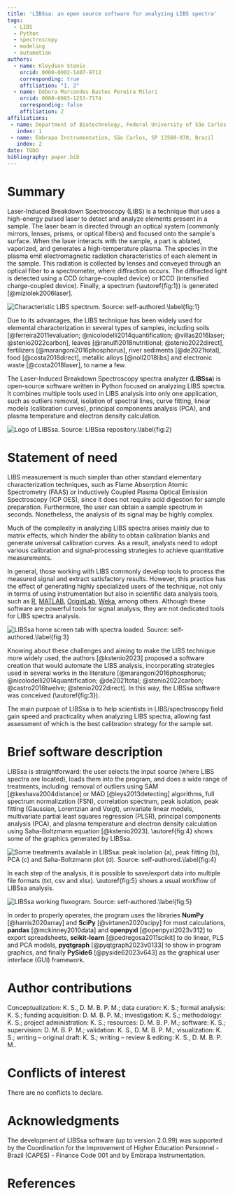 ```yaml
---
title: 'LIBSsa: an open source software for analyzing LIBS spectra'
tags:
  - LIBS
  - Python
  - spectroscopy
  - modeling
  - automation
authors:
  - name: Kleydson Stenio
    orcid: 0000-0002-1407-9712
    corresponding: true
    affiliation: "1, 2"
  - name: Débora Marcondes Bastos Pereira Milori
    orcid: 0000-0003-1253-7174
    corresponding: false
    affiliation: 2
affiliations:
 - name: Department of Biotechnology, Federal University of São Carlos, São Carlos, SP 13563-905, Brazil
   index: 1
 - name: Embrapa Instrumentation, São Carlos, SP 13560-970, Brazil
   index: 2
date: TODO
bibliography: paper.bib
---
```


# Summary

Laser-Induced Breakdown Spectroscopy (LIBS) is a technique that uses a high-energy pulsed laser to detect and analyze
elements present in a sample. The laser beam is directed through an optical system (commonly mirrors, lenses, prisms,
or optical fibers) and focused onto the sample's surface. When the laser interacts with the sample, a part is ablated,
vaporized, and generates a high-temperature plasma. The species in the plasma emit electromagnetic radiation characteristics
of each element in the sample. This radiation is collected by lenses and conveyed through an optical fiber to a spectrometer,
where diffraction occurs. The diffracted light is detected using a CCD (charge-coupled device) or ICCD (intensified charge-coupled device).
Finally, a spectrum (\autoref{fig:1}) is generated [@miziolek2006laser].

![Characteristic LIBS spectrum. Source: self-authored.\label{fig:1}](./pic/libs_spectrum.png)

Due to its advantages, the LIBS technique has been widely used for elemental characterization in several types of samples,
including soils [@ferreira2011evaluation; @nicolodelli2014quantification; @villas2016laser; @stenio2022carbon], 
leaves [@ranulfi2018nutritional; @stenio2022direct], fertilizers [@marangoni2016phosphorus], river sediments [@de2021total],
food [@costa2018direct], metallic alloys [@noll2018libs] and electronic waste [@costa2018laser], to name a few.

The Laser-Induced Breakdown Spectroscopy spectra analyzer (**LIBSsa**) is open-source software written in Python focused on
analyzing LIBS spectra. It combines multiple tools used in LIBS analysis into only one application, such as outliers removal,
isolation of spectral lines, curve fitting, linear models (calibration curves), principal components analysis (PCA),
and plasma temperature and electron density calculation.

![Logo of LIBSsa. Source: [LIBSsa repository](https://github.com/kstenio/libssa/).\label{fig:2}](./pic/libssa.svg)

# Statement of need

LIBS measurement is much simpler than other standard elementary characterization techniques, such as Flame Absorption Atomic
Spectrometry (FAAS) or Inductively Coupled Plasma Optical Emission Spectroscopy (ICP OES), since it does not require acid digestion
for sample preparation. Furthermore, the user can obtain a sample spectrum in seconds. Nonetheless, the analysis of its signal
may be highly complex.

Much of the complexity in analyzing LIBS spectra arises mainly due to matrix effects, which hinder the ability to obtain
calibration blanks and generate universal calibration curves. As a result, analysts need to adopt various calibration and
signal-processing strategies to achieve quantitative measurements.

In general, those working with LIBS commonly develop tools to process the measured signal and extract satisfactory results.
However, this practice has the effect of generating highly specialized users of the technique, not only in terms of using
instrumentation but also in scientific data analysis tools, such as [R](https://www.r-project.org/), [MATLAB](https://www.mathworks.com/products/matlab.html),
[OriginLab](https://www.originlab.com/), [Weka](https://www.cs.waikato.ac.nz/ml/weka/), among others. Although these software
are powerful tools for signal analysis, they are not dedicated tools for LIBS spectra analysis.

![LIBSsa home screen tab with spectra loaded. Source: self-authored.\label{fig:3}](./pic/libssa.png)

Knowing about these challenges and aiming to make the LIBS technique more widely used, the authors [@kstenio2023] proposed a
software creation that would automate the LIBS analysis, incorporating strategies used in several works in the literature
[@marangoni2016phosphorus; @nicolodelli2014quantification; @de2021total; @stenio2022carbon; @castro2016twelve; @stenio2022direct].
In this way, the LIBSsa software was conceived (\autoref{fig:3}).

The main purpose of LIBSsa is to help scientists in LIBS/spectroscopy field gain speed and practicality when analyzing LIBS
spectra, allowing fast assessment of which is the best calibration strategy for the sample set.

# Brief software description

LIBSsa is straightforward: the user selects the input source (where LIBS spectra are located), loads them into the program, and 
does a wide range of treatments, including: removal of outliers using SAM [@keshava2004distance] or MAD [@leys2013detecting] algorithms,
full spectrum normalization (FSN), correlation spectrum, peak isolation, peak fitting (Gaussian, Lorentzian and Voigt), univariate
linear models, multivariate partial least squares regression (PLSR), principal components analysis (PCA), and plasma temperature
and electron density calculation using Saha-Boltzmann equation [@kstenio2023]. \autoref{fig:4} shows some of the graphics
generated by LIBSsa.

![Some treatments available in LIBSsa: peak isolation (a), peak fitting (b), PCA (c) and Saha-Boltzmann plot (d). Source: self-authored.\label{fig:4}](./pic/montage.png)

In each step of the analysis, it is possible to save/export data into multiple file formats (txt, csv and xlsx). \autoref{fig:5} shows
a usual workflow of LIBSsa analysis.

![LIBSsa working fluxogram. Source: self-authored.\label{fig:5}](./pic/libssa_fluxogram.png)

In order to properly operates, the program uses the libraries **NumPy** [@harris2020array] and **SciPy** [@virtanen2020scipy] 
for most calculations, **pandas** [@mckinney2010data] and **openpyxl** [@openpyxl2023v312] to export spreadsheets, 
**scikit-learn** [@pedregosa2011scikit] to do linear, PLS and PCA models, **pyqtgraph** [@pyqtgraph2023v0133] to show in
program graphics, and finally **PySide6** [@pyside62023v643] as the graphical user interface (GUI) framework.

# Author contributions

Conceptualization: K. S., D. M. B. P. M.; data curation: K. S.; formal analysis: K. S.; funding acquisition: D. M. B. P. M.;
investigation: K. S.; methodology: K. S.; project administration: K. S.; resources: D. M. B. P. M.; software: K. S.; supervision: D. M. B. P. M.;
validation: K. S., D. M. B. P. M.; visualization: K. S.; writing – original draft: K. S.; writing – review & editing: K. S., D. M. B. P. M..

# Conflicts of interest

There are no conflicts to declare.

# Acknowledgments

The development of LIBSsa software (up to version 2.0.99) was supported by the Coordination for the Improvement of Higher 
Education Personnel - Brazil (CAPES) - Finance Code 001 and by Embrapa Instrumentation.

# References